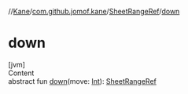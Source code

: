 //[Kane](../../index.md)/[com.github.jomof.kane](../index.md)/[SheetRangeRef](index.md)/[down](down.md)



# down  
[jvm]  
Content  
abstract fun [down](down.md)(move: [Int](https://kotlinlang.org/api/latest/jvm/stdlib/kotlin/-int/index.html)): [SheetRangeRef](index.md)  



